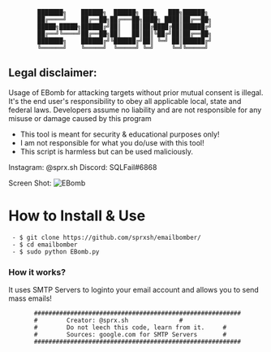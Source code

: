	 	 	███████╗    ██████╗  ██████╗ ███╗   ███╗██████╗ 
			██╔════╝    ██╔══██╗██╔═══██╗████╗ ████║██╔══██╗
			█████╗█████╗██████╔╝██║   ██║██╔████╔██║██████╔╝
			██╔══╝╚════╝██╔══██╗██║   ██║██║╚██╔╝██║██╔══██╗
			███████╗    ██████╔╝╚██████╔╝██║ ╚═╝ ██║██████╔╝
			╚══════╝    ╚═════╝  ╚═════╝ ╚═╝     ╚═╝╚═════╝

## Legal disclaimer:
Usage of EBomb for attacking targets without prior mutual consent is illegal. It's the end user's responsibility to obey all applicable local, state and federal laws. Developers assume no liability and are not responsible for any misuse or damage caused by this program 			
 - This tool is meant for security & educational purposes only!
 - I am not responsible for what you do/use with this tool!
 - This script is harmless but can be used maliciously.

Instagram: @sprx.sh
Discord: SQLFail#6868

Screen Shot: ![EBomb](https://imgur.com/a/l7kDuhl)

# How to Install & Use
```
 - $ git clone https://github.com/sprxsh/emailbomber/
 - $ cd emailbomber
 - $ sudo python EBomb.py
```

### How it works?
It uses SMTP Servers to loginto your email account and allows you to send mass emails!

		   #########################################################
		   #		Creator: @sprx.sh			   #
		   #		Do not leech this code, learn from it.	   #
		   #		Sources: google.com for SMTP Servers       #
		   #########################################################
